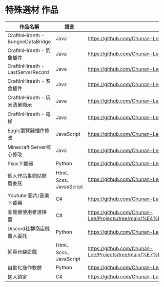 # 特殊選材 作品

| 作品名稱 | 語言 | 連結 |
| ------ | ------ | ------ |
| CraftInHiraeth - BungeeDataBridge | Java | https://github.com/Chunan-Lee/Projects/tree/main/CraftInHiraeth/BungeeDataBridge |
| CraftInHiraeth - 釣魚插件 | Java | https://github.com/Chunan-Lee/Projects/tree/main/CraftInHiraeth/FIshing |
| CraftInHiraeth - LastServerRecord | Java | https://github.com/Chunan-Lee/Projects/tree/main/CraftInHiraeth/LastServerRecord |
| CraftInHiraeth - 煮食插件 | Java | https://github.com/Chunan-Lee/Projects/tree/main/CraftInHiraeth/RPGCooking |
| CraftInHiraeth - 玩家清單顯示 | Java | https://github.com/Chunan-Lee/Projects/tree/main/CraftInHiraeth/TabList |
| CraftInHiraeth - 電梯 | Java | https://github.com/Chunan-Lee/Projects/tree/main/CraftInHiraeth/%E9%9B%BB%E6%A2%AF |
| Eagle瀏覽器插件修改 | JavaScript | https://github.com/Chunan-Lee/Projects/tree/main/Eagle%20Modified |
| Minecraft Server核心修改 | Java | https://github.com/Chunan-Lee/Projects/tree/main/Minecraft%20Server |
| Pixiv下載器 | Python | https://github.com/Chunan-Lee/Projects/tree/main/Pixiv |
| 個人作品集網站開發委託 | Html、Scss、JavasScript | https://github.com/Chunan-Lee/Projects/tree/main/Porfolio |
| Youtube 影片/音樂下載器 | C# | https://github.com/Chunan-Lee/Projects/tree/main/Youtube%20Downloader |
| 瀏覽器使用者選擇器 | C# | https://github.com/Chunan-Lee/Projects/tree/main/%E4%BD%BF%E7%94%A8%E8%80%85%E9%81%B8%E6%93%87%E5%99%A8 |
| Discord社群商店機器人委託 | Python | https://github.com/Chunan-Lee/Projects/tree/main/%E7%A4%BE%E7%BE%A4%E5%95%86%E5%BA%97 |
| 網頁音樂遊戲 | Html、Scss、JavaScript | https://github.com/Chunan-Lee/Projects/tree/main/%E7%B6%B2%E9%A0%81%E9%9F%B3%E6%A8%82%E9%81%8A%E6%88%B2 |
| 自動化操作軟體 | Python | https://github.com/Chunan-Lee/Projects/tree/main/ImDisk |
| 輸入鎖定 | C# | https://github.com/Chunan-Lee/Projects/tree/main/InputLock |
